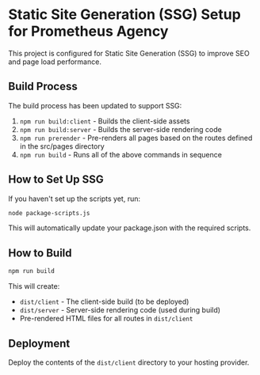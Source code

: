
# Static Site Generation (SSG) Setup for Prometheus Agency

This project is configured for Static Site Generation (SSG) to improve SEO and page load performance.

## Build Process

The build process has been updated to support SSG:

1. `npm run build:client` - Builds the client-side assets
2. `npm run build:server` - Builds the server-side rendering code
3. `npm run prerender` - Pre-renders all pages based on the routes defined in the src/pages directory
4. `npm run build` - Runs all of the above commands in sequence

## How to Set Up SSG

If you haven't set up the scripts yet, run:

```bash
node package-scripts.js
```

This will automatically update your package.json with the required scripts.

## How to Build

```bash
npm run build
```

This will create:
- `dist/client` - The client-side build (to be deployed)
- `dist/server` - Server-side rendering code (used during build)
- Pre-rendered HTML files for all routes in `dist/client`

## Deployment

Deploy the contents of the `dist/client` directory to your hosting provider.
